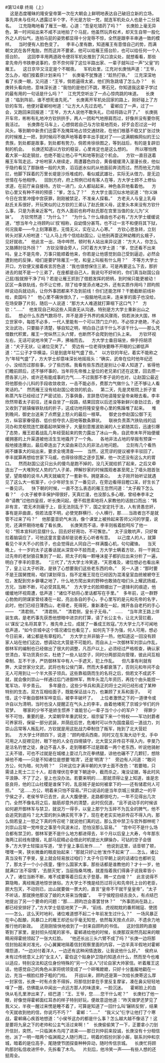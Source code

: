 #第124章 终局（上）<br />    这是态度暧昧的隆安皇帝第一次在大朝会上鲜明地表达自己破旧立新的立场，事先并未与任何人透露过半个字，不光是方钦一党，就连军机处众人也是十二分莫名。    江充隐晦地看了雁王一眼，心道：“吾皇吃错药了吗？”    长庚脸上毫无异色，第一时间站出来不咸不淡地拍了个马屁，他虽然玩弄权术，却天生自带一股化外之人的仙气，连拍马屁的姿势都显得十分宠辱不惊，全然是跟李丰串通一致的模样。    当时便有人脸色变了。    李丰心里有数，知道雁王有意借自己的势，而满朝文武在各怀鬼胎，然而这并不要紧，他可以给雁王搭台阶，也可以给任何一个人搭台阶。    这回李丰用两道政令便将军机处推到了风口浪尖处，就想看看，那些拿先帝丹书铁劵说事的，奈不奈何得了这位半路出家、一辈子就叫过一声“父皇”的雁王。    这日京华又注定是个不眠夜。    军机处里，江充对长庚悄声道：“王爷，怎么办，咱们按着原计划来吗？”    长庚毫不犹豫道：“趁热打铁。”    江充深深地看了长庚一眼，又问道：“王爷，倘若逼得太紧，他们狗急跳墙了怎么办？”    长庚转头看向他，意味深长道：“我怕的是他们不跳，寒石兄，你知道我这辈子学过的最有用的一句话是什么吗？”    江充凭空听出了一点心惊肉跳的味道。    长庚道：“临到阵前，谁不想死谁先死。”    长庚离开军机处回家的路上，刚好碰上了方钦的车驾，他便对霍郸吩咐道：“让方大人先过去吧。”    霍郸应了一声，过了一会，又跑回来回报道：“王爷，方大人说他不敢失礼，已经将路让开了。”    长庚挑开车帘，彬彬有礼地冲方钦拱拱手，两人一团和气地擦肩而过，好像并没有要你死我活过。    长庚靠在马车上，心想倘若自己与方钦易地而处，好歹会忍过这一时风头，等到朝中新贵们迅雷不及掩耳地占领交通财政，在他们根基不稳又扩张过快的时候推上一把，到时候闷不做声地等着李丰出手就对了——这满朝蛛网似的王公贵族，到处都是故事，到处都有势力，倘若肯徐徐图之，等到战后，有的是复辟旧制的机会。    长庚还知道以方钦的稳妥，心里肯定也是这么想的。    所以哪怕拽着大家一起走钢丝，也绝不能让他心平气和地等到这个机会。    方钦一直目送着雁王车驾走远，才吩咐家人继续走，周遭暮色四合，黄昏缓缓滑入漫漫长夜，他似乎隐约看见了那脉络一般的大势，滔滔逝水似的从他面前奔流而过。然而他无力阻拦，他脚下踩着的万里长堤是沙烁堆成的，看似威武雄壮，实际无从借力，是无边世情在与他相悖。    回到方府，府上照例已经有客人在等，方大学士顾不上修仙求道，在前厅亲自接待。方钦一进门，众人都站起来，神色各异地看着他。    方钦心里又有种不祥的预感：“爹，怎么了？”    方大学士面沉似水地说道：“你义妹今日在宫里冲撞中宫获罪，刚刚被禁足，不准亲人探看。”    方老夫人与皇上乳母赵氏关系很好，开玩笑似的让方钦的三弟认了赵氏做义母，这里头本来没有方钦什么事，只是为表亲近客气，在外人面前也称呼赵氏那在宫里当值的女儿为“义妹”。    方钦愕然道：“为什么？”    “为什么？什么缘由也不必有，”方大学士缓缓说道，“想当年今上待顾昀以‘叔’相称，自幼情分甚笃，也不过一言不和便将其下狱，何况我辈——今上刻薄寡恩，无情无义，实在让人心寒。”    方钦心思急转，立刻转头对家人吩咐道：“让人马上传个信给赵国公，让他别再耍这种幼稚的幺蛾子，见好就收。”    他此言一出，场中哗然，顿时有人站出来异议道：“方大人，你怎么又胳膊肘往外拐？”    方钦没理会旁人，只盯着方大学士道：“爹，您还看不出来吗，皇上不是先帝，万事只能顺着他来，你若是让他感觉到自己受到逼迫，必然会遭到他的反弹，咱们是要铲除雁王一党，和皇上叫板有什么用？”    不等方大学士开口，方钦便又接着疾言厉色道：“我也很想保住三弟，可是再要这么下去，那折进去的就不是一个三弟了，在座都是自己人，我说句不好听的，你们真当赵国公自己屁/股就擦干净了吗？若是让雁王抓到了借题发挥的把柄，到时候只能更被动！区区一条铁轨线，你不让它修，除了给李旻添点堵之外，还有实质作用吗？顾昀照样说动兵就动兵，让你外事团都来不及到前线！你们还能怎样？干脆截断前线补给，卖国吗？”    他心里不痛快很久了，一股脑地吼出来，连亲爹的面子也没给，在场安静了片刻，随后一人说道：“那方大人难道就打算咽下这口气？”    方钦：“……”    他发现自己和这些人简直无从沟通，特别是方大学士重新出山之后。    想必什么东西气数将尽，并不是源于外界的疾风骤雨，倘若泱泱大国，林立世家中，每姓不必多，一代人里能有一个可以顶门立户的，不必惊才绝艳，不必文治武功，只要脑子清楚，够自知之明，明白自己该干什么不该干什么——那么凭借数代积累，雁王一党纵然三头六臂，也断然不会爬到他们头上来。    方钦环视左右，无话可说地冷笑了一声，拂袖而去。    方大学士垂目端坐，伸手捋胡须道：“犬子无状，让诸位见笑了。”    旁边有一位老得快要睁不开眼的公卿低声道：“二公子才华横溢，只是到底年轻气盛了些。”    以方钦的年纪，着实不能称之为“年轻气盛”了，方大学士却意味深长地摇摇头：“确实，武帝在位时他年纪还小，没经历过那些事，少了些历练。我看有些东西还是别让小辈人知道了，省得他们瞻前顾后，还不够坏事的，当年将先帝推上皇位的老兄弟们还在这里，回去攒一攒各家儿孙，或许还有能成事的力气……不过我那不孝子说的也对，让赵国公最近将他那些小儿科的手段收敛收敛，一击不能必杀，费那力气做什么？还不够让人看笑话的。”    然而雁王没有给赵国公收敛的机会。    第二天，先是灵枢院上折子宣称蒸汽车已经经过了严密试验，万事俱备，言辞恳切地请隆安皇帝亲眼去看。李丰欣然带着太子前往，还亲自坐了一段路，结果回宫以后还没等新鲜兴奋劲过去，便又收到了姚镇催铁轨线的折子，这成功地将隆安皇帝心里的焦躁堆了起来。    堆到晚间，御史台送来了点燃皇上怒火的最后一根草。    御史台参赵国公御下无方，纵容家眷侵吞、低价掠夺农人田地等数条罪状。    联袂负责蒸汽铁轨线的运河办和灵枢院连忙跟着起哄架秧子，大量刻意推波助澜的人士紧随其后，迅速引爆了态势，雁王趁着战乱几年经营起来的势力露出了冰山一角，自武帝末年开始便缓缓拥塞的上升渠道被他活生生地撬开了一个角。    各地非法占地的举报有预谋一般地接连爆出，最后牵连出了大梁由来已久的非法占地问题。    立刻有几个看热闹不嫌事大的站出来，要求全境清查——    当然，这荒谬的提议被李丰驳回了，李丰就算再想给世家下马威，也得徐徐图之逐步瓦解，他一次还没有这么大的胃口。    然而赵国公这只出头的傻鸟是跑不掉的，没几天就给抓了起来，之后又牵连出了一大堆狗仗人势的门人子弟，押解抄家的时候围观者甚至爬上了墙头翘首张望，望南楼的说书人两天就编完了一套新书，拥趸甚众。    太子刚开始听证就遇见了这么大一桩案子，小少年好生长了一番见识，在旁边看得目瞪口呆，好生长了一番见识。    快下朝的时候，一直不怎么表态的雁王忽然问道：“太子殿下怎么看？”    小太子被李丰保护得很好，天真烂漫，也没那么多心眼，曾经奉李丰之命“请教”过他四皇叔，听长庚问起，便不假思索地将人家教他的话脱口而出：“韩非有言，‘君无术则蔽于上，臣无法则乱于下’，国之安定托于法，人有贤愚忠奸，事有是非曲直，倘若法度不明，必使党群横行、小人横行，那……当政者岂不是就管不过来了吗？”    他那童音奶气未消，像个课堂上被拎起来答师父问的学童，说完，还满怀期待地看了看长庚。    长庚笑而不语，李丰则板着脸呵斥了他一句：“照本宣科的显摆什么，回去好好用功，不可懈怠。”    太子没敢吭声，只好耷拉着脑袋应了，可他这童言童语却是说者无心听者有意。    以己度人的人，就算看见个半大不小的孩子，也会觉得此人同自己一样满腹心机，句句藏锋。    当天晚上，十一岁的太子这番话就从深宫中不胫而走，方大学士瞒着方钦，将一干拥立过先帝的老豺狼召集到了一起，把太子的每一颗唾沫星子都扒拉出来分析了一遍，明白了李丰的意思。    “三代了，”方大学士冷笑道，“天恩难及，诸位想必也看出来了，皇上让太子听政，是铁了心想要我们这些老东西的命。”    另一人道：“那时要不是王国舅搅局，咱们谋划得当，指不定雁王现在已经因为混淆皇室血统被褫夺王位，发配到穷乡僻壤之地了，什么地方爬出来的野种也敢骑在咱们头上耀武扬威，方兄，当断不断，可必受其乱啊。”    方大学士的脸颊绷出了一道锋利的痕迹，他缓缓地环视周遭，低声道：“诸位不妨将心里话都写在手里。”    多年前，这一群野心勃勃的阴谋家曾经凑在一起，亮出各自的手心，手心里写的是元和先帝的名字，此时，他们已经日薄西山，老得老，死得死，重新凑在一起，摊开各自老朽的手心——    “清君侧。”    “清君侧。”    “清君侧，皇长子无母。”    ……    “当年肃王路上佯装生病，是老朽事先获悉他想暗中进京的打算，请了长公主令，让北大营拦截，以‘谋反’之名将其拿下，推先帝上位，成就了一番成王败寇。”方大学士几不可闻地低声道，“如今京城中这个情况诸位也看见了，如何先下手为强，何人可用，想必今日前来，诸公都是有章程的。”    方大学士并非脑子一热，他知道这一回没有顾家人站在他们这边，想调动北大营是不可能的。而自从上一次御林军刘崇山作乱，御林军的编制也已经做出了很大的调整，凡百户以上，必须经过严格核查，确认家世清白，军功货真价实，杜绝了一些人钻空子，同时分两部双向管理，彼此间互相牵制、互不干涉，严防御林军中有人一手遮天，犯上作乱。    但凡事有利就有弊，大梁世家分文武，武将也有公侯门第，然而大多都衰落了，否则元和年间不会无人可用到让一个半大孩子领兵。这些靠祖荫而生的名将之后，倘若文不成武不就，就会像刘崇山一样通过后门进御林军，熬年头混几年资历，再找个由头能捏一笔军功，平步青云。    多年磨合，这些少爷兵和真正的将士之间已经形成了某种特别的生态，双方互相给面子，既能保证战斗力，也兼顾了关系和面子。    可惜，这个平衡自御林军哗变后，被李丰破坏了。    上位者激愤之下的一道律令或许自以为清明，当时也没人提醒正在气头上的李丰，由着他堵死了京城少爷们的升官梦。    哪家的少爷不是娇生惯养？谁能甘心一辈子当个小小的军户？    得罪少爷不可怕，重要的是，大梁朝早年重武轻文，祖宗留下来一个特权——军功封爵者可养家将，保留一部分武装，并荫庇后世，危难时可以作为国度最后一道战力，刘崇山吕常等人叛乱时，方钦就是用这批战力牵制住了叛军，拖到了北大营赶到。    方大学士环顾四下，说道：“顾昀增兵西南，同时又在东海大动干戈，手中可用之人捉襟见肘，眼下他的人全在四境镇守，北大营又非传召不得入内，李旻乃是沽名钓誉之徒，身边不喜人多，走到哪都不过是跟着一两个老东西，听说他骑射工夫不错，可也不过就是在城楼上耍过几次花拳绣腿，谅他也碾不了几颗钉，想除掉他不难——只是不知诸位是想要‘暗清’，还是‘明清’？”    旁边有人问道：“敢问方公，何为暗，何为明？”    只听这位才满半朝的大学士面不改色：“若要暗，只需请上死士二三十人，趁夜埋伏在李旻下朝途中，截而杀之，淹没证据，等此时风平浪静、不了了之，皇上也没办法。若要来明的……那就须得让皇上知道，谁是忠臣良将，他的江山社稷是谁保下的，乱臣贼子是如何被拿下的——还有储君何人可担。”    “这……方公，明着来只怕不容易。”开口说话的是当年京城三侯爵之一的平宁侯之子，老侯爷早已去世，此人大腹便便，走路都很吃力，一年不见得出几次门，全然不像名将之后，脑筋却意外的清楚，此时侃侃道，“且不说动手的时候该如何避开御林军与禁卫，就说万一得手，以皇上那宁为玉碎不为瓦全的脾气，他不会追究到底吗？北大营的刺头确实死干净了，现在老老实实地非传召不得入内，那么倘若皇上一怒之下真的传召呢？就说他们离的远，那么宫中禁卫与宫外御林呢？刘崇山吕常一党哗变之事至今风波未过，恐怕没那么容易。”    “宫中可不是什么场合都有禁卫的，御林军更不是什么地方都进得去，半个月以后皇上大寿，今年那东海两江前线有捷报，礼部马屁精必会借此时机提出大肆操办，可钻的空子会很多，”方大学士轻描淡写道，“至于皇上事后发作……”    他说到这里，话音顿了顿，嘿嘿一笑，狭长微垂的眼皮抬起来：“那就只好让他‘发作不起来’了……怎么，诸公真当没有了李旻，皇上就会轻易放过咱们？太子今日早朝上说的话诸位也都听见了，那太子一个小小孩童，懂什么国家大事，那些话都是谁教他的？才十一岁，他就满口‘法不容情’，‘去朋灭党’，当庭指桑骂槐，就差指着我们得鼻子说我辈皆小人了，诸位当断不断，难不成要等着日后太子登基，赐一丈白绫？”    此言说得不算隐晦，离经叛道地惊世骇俗。方大学士不愧是经历过将元和先帝托上台的老臣，胆大包天，不动则已，出山就要做一票大的，直言“皇帝不干就干皇皇帝”，“太子不听话，那就换他那没了娘的大哥来当傀儡”。    平宁侯瞠目结舌良久，有点结巴地提出了另一个要命的问题：“那……顾昀岂会善罢甘休？”    “外事团尚在路上，都已经安排好了，”方大学士低低地笑了一声，“前线、虎视眈眈的番邦贼寇、使团——怎么，这么天时地利，诸位难道想不起二十年前发生过什么？”    一场风暴正在中心酝酿，风暴口上的雁王却还似乎毫无知觉，依然每天按点点卯，不遗余力地推行他的新政。    还刚刚愉快地收到了一封来自顾昀的书信。    这封信顾昀直接寄到了家里，是封彻头彻尾的家书，霍郸递给他的时候，长庚那双突然亮起来的眼睛闹得霍统领起了一张大红脸。    “他还长出三头六臂不成了吗？”长庚一边将那信封抬起来对准光，小心翼翼地隔着信封观察里面的内容，一边半真半假地对霍郸埋怨道，“一边对付着洋人，一边还有这种闲情逸致，让我说他什么好。”    侯府从未有过传统意义上的“女主人”，霍伯这个贴身护卫隐约知道点什么，然而至今也难以适应，特别没法和这位身份特殊的“另一个主人”讨论自家大帅家信。听着雁王这话，他感觉自己的角色从家将统领变成了一个碎嘴嬷嬷，只好十分羞赧地戳在一边，充当一根脸红脖子粗的门柱。    开战以来，顾昀还是第一次给长庚寄这么厚一封家信，长庚一时有点舍不得拆，将那信封拿在手里反复摩挲，凑在鼻尖轻轻地嗅了一圈，仿佛能从中闻出一点远方那人的味道来，一脸沉迷。    霍郸脸上的血快从毛孔里渗出来了，结巴道：“王、王爷，您……您干什么呢？”    长庚扫了他一眼，好像觉得霍郸面红耳赤的样子特别好玩，便故意逗他道：“昨天做梦还梦见了我义父，半夜一醒过来愣是睡不着了，可算是知道了一回什么叫‘辗转反侧’，结果今天就收到他的信，你说巧不巧？”    霍郸：“……”    “我义父”仨字让他打了个寒战，霍郸痛心疾首地想道：“小侯爷这办的都是什么事？怎么越大越不像话了！这是要将九泉之下的老帅和公主气活过来啊！”    长庚偷偷笑了一下，正要拿小刀划开信封，突然，一只临渊木鸟闯了进来——那日刘仲前来投诚，长庚没有十分相信他，派了一明一暗两个临渊阁之人随行两江，明着的假扮刘家小厮，联系刘仲和京城，暗着的是位高手，尾随使节团探查种种异动，随时传信京城。    长庚忙将顾昀那封私信收进怀中，先拆看了木鸟。    片刻后，他冷笑一声——有些人想的还挺周全。